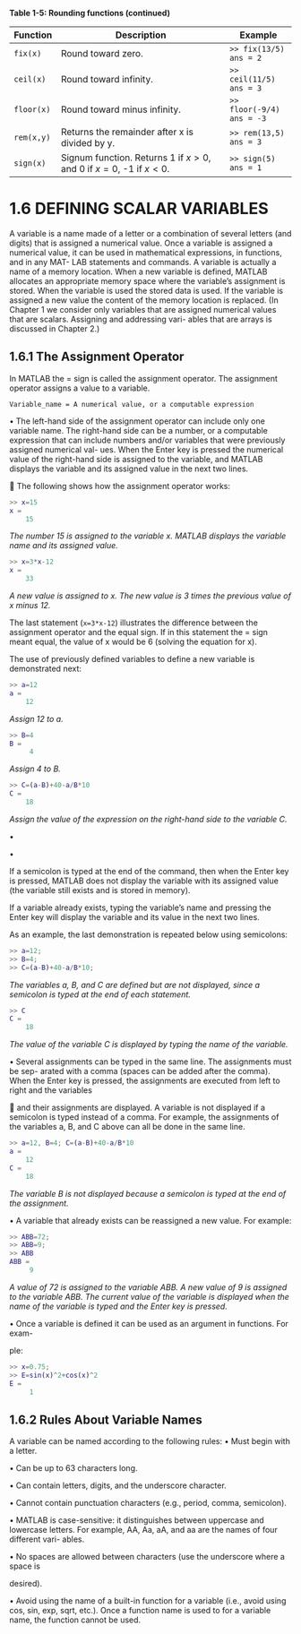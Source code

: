 **Table 1-5: Rounding functions (continued)**

| Function | Description | Example |
|----------|-------------|----------|
| `fix(x)` | Round toward zero. | `>> fix(13/5)`<br>`ans = 2` |
| `ceil(x)` | Round toward infinity. | `>> ceil(11/5)`<br>`ans = 3` |
| `floor(x)` | Round toward minus infinity. | `>> floor(-9/4)`<br>`ans = -3` |
| `rem(x,y)` | Returns the remainder after x is divided by y. | `>> rem(13,5)`<br>`ans = 3` |
| `sign(x)` | Signum function. Returns 1 if $x > 0$, and 0 if $x = 0$, -1 if $x < 0$. | `>> sign(5)`<br>`ans = 1` |

# 1.6 DEFINING SCALAR VARIABLES

A variable is a name made of a letter or a combination of several letters (and
digits) that is assigned a numerical value. Once a variable is assigned a numerical
value, it can be used in mathematical expressions, in functions, and in any MAT-
LAB  statements  and  commands.  A  variable  is  actually  a  name  of  a  memory
location.  When  a  new  variable  is  defined,  MATLAB  allocates  an  appropriate
memory  space  where  the  variable’s  assignment  is  stored.  When  the  variable  is
used the stored data is used. If the variable is assigned a new value the content of
the    memory location is replaced. (In Chapter 1 we consider only variables that
are  assigned  numerical  values  that  are  scalars.  Assigning  and  addressing  vari-
ables that are arrays is discussed in Chapter 2.)

## 1.6.1 The Assignment Operator

In  MATLAB  the    =    sign  is  called  the  assignment  operator.  The  assignment
operator assigns a value to a variable.

`Variable_name = A numerical value, or a computable expression`

• The  left-hand  side  of  the  assignment  operator  can  include  only  one  variable
name. The right-hand side can be a number, or a computable expression that can
include numbers and/or variables that were previously assigned numerical val-
ues. When the Enter key is pressed the numerical value of the right-hand side is
assigned  to  the  variable,  and  MATLAB  displays  the  variable  and  its  assigned
value in the next two lines.


The following shows how the assignment operator works:

```matlab
>> x=15
x =
    15
```
*The number 15 is assigned to the variable x. MATLAB displays the variable name and its assigned value.*

```matlab
>> x=3*x-12
x =
    33
```
*A new value is assigned to x. The new value is 3 times the previous value of x minus 12.*

The last statement (`x=3*x-12`) illustrates the difference between the assignment operator and the equal sign. If in this statement the = sign meant equal, the value of x would be 6 (solving the equation for x).

The use of previously defined variables to define a new variable is demonstrated next:

```matlab
>> a=12
a =
    12
```
*Assign 12 to a.*

```matlab
>> B=4
B =
     4
```
*Assign 4 to B.*

```matlab
>> C=(a-B)+40-a/B*10
C =
    18
```
*Assign the value of the expression on the right-hand side to the variable C.*

•

•

If a semicolon is typed at the end of the command, then when the Enter key is
pressed,  MATLAB  does  not  display  the  variable  with  its  assigned  value  (the
variable still exists and is stored in memory).

If a variable already exists, typing the variable’s name and pressing the Enter key
will display the variable and its value in the next two lines.

As an example, the last demonstration is repeated below using semicolons:

```matlab
>> a=12;
>> B=4;
>> C=(a-B)+40-a/B*10;
```
*The variables a, B, and C are defined but are not displayed, since a semicolon is typed at the end of each statement.*

```matlab
>> C
C =
    18
```
*The value of the variable C is displayed by typing the name of the variable.*

• Several assignments can be typed in the same line. The assignments must be sep-
arated with a comma (spaces can be added after the comma). When the Enter
key is pressed, the assignments are executed from left to right and the variables


and their assignments are displayed. A variable is not displayed if a semicolon is
typed instead of a comma. For example, the assignments of the variables a, B,
and C above can all be done in the same line.

```matlab
>> a=12, B=4; C=(a-B)+40-a/B*10
a =
    12
C =
    18
```
*The variable B is not displayed because a semicolon is typed at the end of the assignment.*

• A variable that already exists can be reassigned a new value. For example:

```matlab
>> ABB=72;
>> ABB=9;
>> ABB
ABB =
     9
```
*A value of 72 is assigned to the variable ABB. A new value of 9 is assigned to the variable ABB. The current value of the variable is displayed when the name of the variable is typed and the Enter key is pressed.*

• Once a variable is defined it can be used as an argument in functions. For exam-

ple:

```matlab
>> x=0.75;
>> E=sin(x)^2+cos(x)^2
E =
     1
```

## 1.6.2 Rules About Variable Names

A variable can be named according to the following rules:
• Must begin with a letter.

• Can be up to 63 characters long.

• Can contain letters, digits, and the underscore character.

• Cannot contain punctuation characters (e.g., period, comma, semicolon).

• MATLAB  is  case-sensitive:  it  distinguishes  between  uppercase  and  lowercase
letters. For example, AA, Aa, aA, and aa are the names of four different vari-
ables.

• No spaces are allowed between characters (use the underscore where a space is

desired).

• Avoid using the name of a built-in function for a variable (i.e., avoid using cos,
sin, exp, sqrt, etc.). Once a function name is used to for a variable name, the
function cannot be used.

